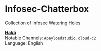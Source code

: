 # Infosec-Chatterbox
Collection of Infosec Watering Holes


[__Hak5__](https://discord.gg/3NEpe65yqY) <br>
Notable Channels:  `#payloadstudio`, `cloud-c2`\
Language: English
